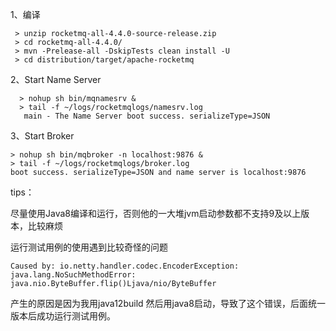 1、编译
```
 > unzip rocketmq-all-4.4.0-source-release.zip
 > cd rocketmq-all-4.4.0/
 > mvn -Prelease-all -DskipTests clean install -U
 > cd distribution/target/apache-rocketmq
```

2、Start Name Server
```
  > nohup sh bin/mqnamesrv &
  > tail -f ~/logs/rocketmqlogs/namesrv.log
   main - The Name Server boot success. serializeType=JSON
```

3、Start Broker
```
> nohup sh bin/mqbroker -n localhost:9876 &
> tail -f ~/logs/rocketmqlogs/broker.log 
boot success. serializeType=JSON and name server is localhost:9876
```


tips：

尽量使用Java8编译和运行，否则他的一大堆jvm启动参数都不支持9及以上版本，比较麻烦

运行测试用例的使用遇到比较奇怪的问题

```
Caused by: io.netty.handler.codec.EncoderException: java.lang.NoSuchMethodError: java.nio.ByteBuffer.flip()Ljava/nio/ByteBuffer
```

产生的原因是因为我用java12build 然后用java8启动，导致了这个错误，后面统一版本后成功运行测试用例。